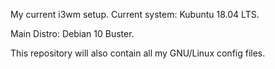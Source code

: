 My current i3wm setup.
Current system: Kubuntu 18.04 LTS.

Main Distro: Debian 10 Buster.

This repository will also contain all my GNU/Linux config files.
